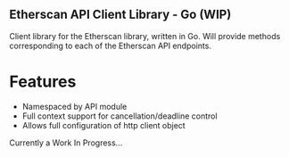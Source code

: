 Etherscan API Client Library - Go (WIP)
---------------------------------------

Client library for the Etherscan library, written in Go. Will provide methods
corresponding to each of the Etherscan API endpoints.

Features
========

- Namespaced by API module
- Full context support for cancellation/deadline control
- Allows full configuration of http client object

Currently a Work In Progress...
